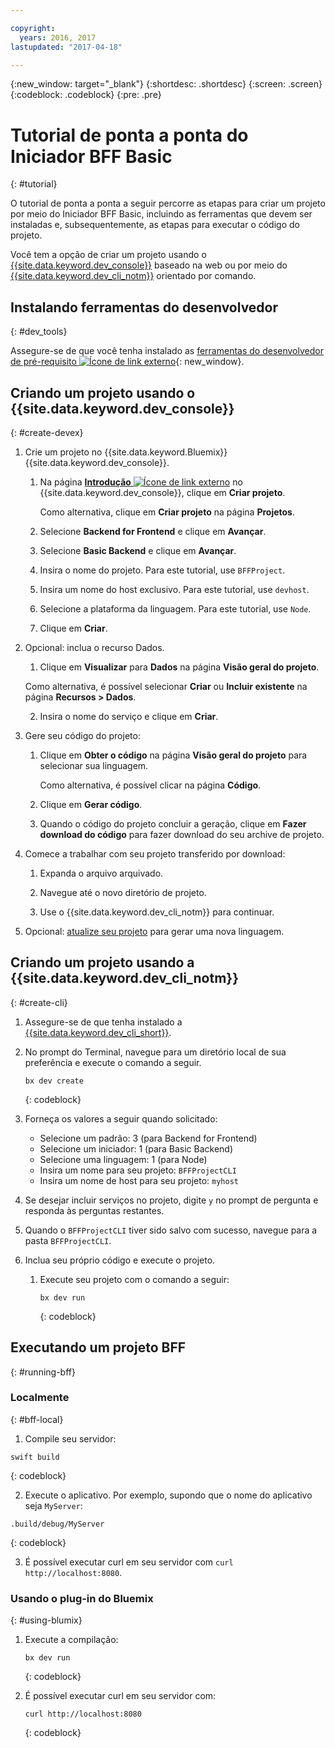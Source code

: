 ```yaml
---

copyright:
  years: 2016, 2017
lastupdated: "2017-04-18"

---
```

{:new_window: target="_blank"}
{:shortdesc: .shortdesc}
{:screen: .screen}
{:codeblock: .codeblock}
{:pre: .pre}

# Tutorial de ponta a ponta do Iniciador BFF Basic
{: #tutorial}

O tutorial de ponta a ponta a seguir percorre as etapas para criar um projeto por meio do Iniciador BFF Basic, incluindo as ferramentas que devem ser instaladas e, subsequentemente, as etapas para executar o código do projeto.

Você tem a opção de criar um projeto usando o [{{site.data.keyword.dev_console}}](#create-devex) baseado na web ou por meio do [{{site.data.keyword.dev_cli_notm}}](#create-cli) orientado por comando.

## Instalando ferramentas do desenvolvedor
{: #dev_tools}

Assegure-se de que você tenha instalado as [ferramentas do desenvolvedor de pré-requisito ![Ícone de link externo](../icons/launch-glyph.svg "Ícone de link externo")](get_code.html#prereq-dev-tools){: new_window}.


## Criando um projeto usando o {{site.data.keyword.dev_console}}
{: #create-devex}

1. Crie um projeto no {{site.data.keyword.Bluemix}} {{site.data.keyword.dev_console}}.

	1. Na página [**Introdução** ![Ícone de link externo](../icons/launch-glyph.svg "Ícone de link externo")](https://console.ng.bluemix.net/developer/getting-started/) no {{site.data.keyword.dev_console}}, clique em **Criar projeto**.

		Como alternativa, clique em **Criar projeto** na página **Projetos**.

	2. Selecione **Backend for Frontend** e clique em **Avançar**.

	3. Selecione **Basic Backend** e clique em **Avançar**.

	4. Insira o nome do projeto. Para este tutorial, use `BFFProject`.   

	5. Insira um nome do host exclusivo. Para este tutorial, use `devhost`. 

	6. Selecione a plataforma da linguagem. Para este tutorial, use `Node`.
   
	7. Clique em **Criar**.

2. Opcional: inclua o recurso Dados.

	1. Clique em **Visualizar** para **Dados** na página **Visão geral do projeto**.

      Como alternativa, é possível selecionar **Criar** ou **Incluir existente** na página **Recursos > Dados**.

   2. Insira o nome do serviço e clique em **Criar**.

3. Gere seu código do projeto:

	1. Clique em **Obter o código** na página **Visão geral do projeto** para selecionar sua linguagem.
   
		Como alternativa, é possível clicar na página **Código**.
      
	2. Clique em **Gerar código**.
   
	3. Quando o código do projeto concluir a geração, clique
em **Fazer download do código** para fazer
download do seu archive de projeto.

4. Comece a trabalhar com seu projeto transferido por download:

	1. Expanda o arquivo arquivado.
	
	2. Navegue até o novo diretório de projeto.
	
	3. Use o {{site.data.keyword.dev_cli_notm}} para continuar.

5. Opcional: [atualize seu projeto](project_overview_page.html#update_language) para gerar uma nova linguagem.


## Criando um projeto usando a {{site.data.keyword.dev_cli_notm}}
{: #create-cli}

1. Assegure-se de que tenha instalado a [{{site.data.keyword.dev_cli_short}}](dev_cli.html).

2. No prompt do Terminal, navegue para um diretório local de sua preferência e execute o comando a seguir.
  
	```
	bx dev create
	```
	{: codeblock}
	
3. Forneça os valores a seguir quando solicitado:

	* Selecione um padrão: 3 (para Backend for Frontend)
	* Selecione um iniciador: 1 (para Basic Backend)
	* Selecione uma linguagem: 1 (para Node)
	* Insira um nome para seu projeto: `BFFProjectCLI`
	* Insira um nome de host para seu projeto: `myhost`

4. Se desejar incluir serviços no projeto, digite `y` no prompt de pergunta e responda às perguntas restantes.

5. Quando o `BFFProjectCLI` tiver sido salvo com sucesso, navegue para a pasta `BFFProjectCLI`.

6. Inclua seu próprio código e execute o projeto.
 
	1. Execute seu projeto com o comando a seguir:

 		```
		bx dev run
		```
		{: codeblock}


## Executando um projeto BFF
{: #running-bff}

### Localmente
{: #bff-local}

1. Compile seu servidor:

  ```
  swift build
  ```
  {: codeblock}

2. Execute o aplicativo. Por exemplo, supondo que o nome do aplicativo seja `MyServer`:

  ```
  .build/debug/MyServer
  ```
  {: codeblock}

3. É possível executar curl em seu servidor com `curl http://localhost:8080`.


### Usando o plug-in do Bluemix
{: #using-blumix}

1. Execute a compilação:

	```
	bx dev run
	```
	{: codeblock}

2. É possível executar curl em seu servidor com:
  
	```
	curl http://localhost:8080
	```
	{: codeblock}
